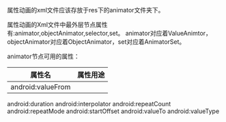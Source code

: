 属性动画的xml文件应该存放于res下的animator文件夹下。

属性动画的Xml文件中最外层节点属性有:animator,objectAnimator,selector,set。
animator对应着ValueAnimtor，objectAnimator对应着ObjectAnimator，set对应着AnimatorSet。

animator节点可用的属性：

| 属性名 | 属性用途 |
|:--:|:--:|
| android:valueFrom
android:duration
android:interpolator
android:repeatCount
android:repeatMode
android:startOffset
android:valueTo
android:valueType